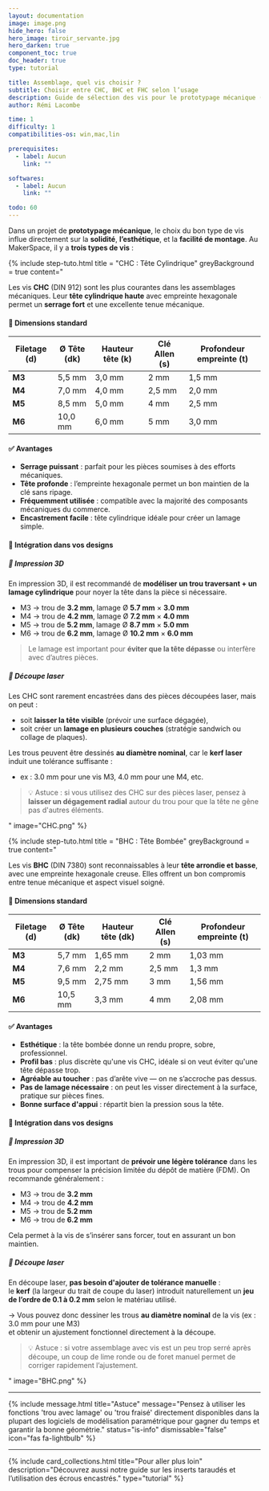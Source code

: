 ```yaml
---
layout: documentation
image: image.png
hide_hero: false
hero_image: tiroir_servante.jpg
hero_darken: true
component_toc: true
doc_header: true
type: tutorial

title: Assemblage, quel vis choisir ?
subtitle: Choisir entre CHC, BHC et FHC selon l’usage
description: Guide de sélection des vis pour le prototypage mécanique (impression 3D, découpe laser)
author: Rémi Lacombe

time: 1
difficulty: 1
compatibilities-os: win,mac,lin

prerequisites:
  - label: Aucun
    link: ""

softwares: 
  - label: Aucun
    link: ""

todo: 60
---
```


Dans un projet de **prototypage mécanique**, le choix du bon type de vis influe directement sur la **solidité**, **l’esthétique**, et la **facilité de montage**. Au MakerSpace, il y a **trois types de vis** :

{% include step-tuto.html 
title = "CHC : Tête Cylindrique"
greyBackground = true
content="

Les vis **CHC** (DIN 912) sont les plus courantes dans les assemblages mécaniques. Leur **tête cylindrique haute** avec empreinte hexagonale permet un **serrage fort** et une excellente tenue mécanique.

#### 📏 Dimensions standard

| Filetage (**d**) | Ø Tête (**dk**) | Hauteur tête (**k**) | Clé Allen (**s**) | Profondeur empreinte (**t**) |
|------------------|------------------|-----------------------|-------------------|-------------------------------|
| **M3**           | 5,5 mm           | 3,0 mm                | 2 mm              | 1,5 mm                        |
| **M4**           | 7,0 mm           | 4,0 mm                | 2,5 mm            | 2,0 mm                        |
| **M5**           | 8,5 mm           | 5,0 mm                | 4 mm              | 2,5 mm                        |
| **M6**           | 10,0 mm          | 6,0 mm                | 5 mm              | 3,0 mm                        |

#### ✅ Avantages

- **Serrage puissant** : parfait pour les pièces soumises à des efforts mécaniques.
- **Tête profonde** : l’empreinte hexagonale permet un bon maintien de la clé sans ripage.
- **Fréquemment utilisée** : compatible avec la majorité des composants mécaniques du commerce.
- **Encastrement facile** : tête cylindrique idéale pour créer un lamage simple.

#### 🧩 Intégration dans vos designs

##### 📌 Impression 3D

En impression 3D, il est recommandé de **modéliser un trou traversant + un lamage cylindrique** pour noyer la tête dans la pièce si nécessaire.

- M3 → trou de **3.2 mm**, lamage Ø **5.7 mm** × **3.0 mm**
- M4 → trou de **4.2 mm**, lamage Ø **7.2 mm** × **4.0 mm**
- M5 → trou de **5.2 mm**, lamage Ø **8.7 mm** × **5.0 mm**
- M6 → trou de **6.2 mm**, lamage Ø **10.2 mm** × **6.0 mm**

> Le lamage est important pour **éviter que la tête dépasse** ou interfère avec d’autres pièces.

##### 🔪 Découpe laser

Les CHC sont rarement encastrées dans des pièces découpées laser, mais on peut :
- soit **laisser la tête visible** (prévoir une surface dégagée),
- soit créer un **lamage en plusieurs couches** (stratégie sandwich ou collage de plaques).

Les trous peuvent être dessinés **au diamètre nominal**, car le **kerf laser** induit une tolérance suffisante :
- ex : 3.0 mm pour une vis M3, 4.0 mm pour une M4, etc.

> 💡 Astuce : si vous utilisez des CHC sur des pièces laser, pensez à **laisser un dégagement radial** autour du trou pour que la tête ne gêne pas d'autres éléments.

" 
image="CHC.png" %}


{% include step-tuto.html 
title = "BHC : Tête Bombée"
greyBackground = true
content="

Les vis **BHC** (DIN 7380) sont reconnaissables à leur **tête arrondie et basse**, avec une empreinte hexagonale creuse. Elles offrent un bon compromis entre tenue mécanique et aspect visuel soigné.

#### 📏 Dimensions standard

| Filetage (**d**) | Ø Tête (**dk**) | Hauteur tête (**dk**) | Clé Allen (**s**) | Profondeur empreinte (**t**) |
|------------------|------------------|----------------------|-------------------|-------------------------------|
| **M3**           | 5,7 mm           | 1,65 mm              | 2 mm              | 1,03 mm                       |
| **M4**           | 7,6 mm           | 2,2 mm               | 2,5 mm            | 1,3 mm                        |
| **M5**           | 9,5 mm           | 2,75 mm              | 3 mm              | 1,56 mm                       |
| **M6**           | 10,5 mm          | 3,3 mm               | 4 mm              | 2,08 mm                       |

#### ✅ Avantages

- **Esthétique** : la tête bombée donne un rendu propre, sobre, professionnel.
- **Profil bas** : plus discrète qu'une vis CHC, idéale si on veut éviter qu'une tête dépasse trop.
- **Agréable au toucher** : pas d’arête vive — on ne s’accroche pas dessus.
- **Pas de lamage nécessaire** : on peut les visser directement à la surface, pratique sur pièces fines.
- **Bonne surface d'appui** : répartit bien la pression sous la tête.

#### 🧩 Intégration dans vos designs

##### 📌 Impression 3D

En impression 3D, il est important de **prévoir une légère tolérance** dans les trous pour compenser la précision limitée du dépôt de matière (FDM). On recommande généralement :

- M3 → trou de **3.2 mm**
- M4 → trou de **4.2 mm**
- M5 → trou de **5.2 mm**
- M6 → trou de **6.2 mm**

Cela permet à la vis de s’insérer sans forcer, tout en assurant un bon maintien.

##### 🔪 Découpe laser

En découpe laser, **pas besoin d'ajouter de tolérance manuelle** :  
le **kerf** (la largeur du trait de coupe du laser) introduit naturellement un **jeu de l’ordre de 0.1 à 0.2 mm** selon le matériau utilisé.

→ Vous pouvez donc dessiner les trous **au diamètre nominal** de la vis (ex : 3.0 mm pour une M3)  
et obtenir un ajustement fonctionnel directement à la découpe.

> 💡 Astuce : si votre assemblage avec vis est un peu trop serré après découpe, un coup de lime ronde ou de foret manuel permet de corriger rapidement l’ajustement.

" 
image="BHC.png" %}

---

{% include message.html 
   title="Astuce" 
   message="Pensez à utiliser les fonctions 'trou avec lamage' ou 'trou fraisé' directement disponibles dans la plupart des logiciels de modélisation paramétrique pour gagner du temps et garantir la bonne géométrie." 
   status="is-info" 
   dismissable="false" 
   icon="fas fa-lightbulb" 
%}

---

{% include card_collections.html
  title="Pour aller plus loin"
  description="Découvrez aussi notre guide sur les inserts taraudés et l’utilisation des écrous encastrés."
  type="tutorial"
%}
